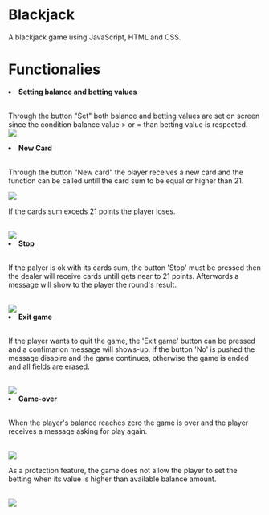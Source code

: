 # Blackjack
A blackjack game using JavaScript, HTML and CSS.

# Functionalies
<li><b>Setting balance and betting values</b></li> <br>
<p> Through the button "Set" both balance and betting values are set on screen since the condition balance value > or = than betting value is respected. <br> 

<img src="https://user-images.githubusercontent.com/83513431/158660093-5a7bee90-4ce2-44fd-829d-228a1f7c49f1.png">

<li><b>New Card</b></li> <br>
<p> Through the button "New card" the player receives a new card and the function can be called untill the card sum to be equal or higher than 21. </p>

<img src="https://user-images.githubusercontent.com/83513431/158660214-8c22732e-581d-46a6-aea0-bbe86cff57d6.png">

<p>If the cards sum exceds 21 points the player loses.</p>
<br>

<img src="https://user-images.githubusercontent.com/83513431/158660633-05b356a7-db67-4d84-803a-b0188daf2101.png">

<li><b>Stop</b></li> <br>
<p>If the palyer is ok with its cards sum, the button 'Stop' must be pressed then the dealer will receive cards untill gets near to 21 points.
Afterwords a message will show to the player the round's result.</p>
<br>
<img src="https://user-images.githubusercontent.com/83513431/158661395-bbeea76b-9ef5-468c-8762-6ac51297289d.png">
<br>

<li><b>Exit game</b></li> <br>
<p>If the player wants to quit the game, the 'Exit game' button can be pressed and a confimarion message will shows-up.
If the button 'No' is pushed the message disapire and the game continues, otherwise the game is ended and all fields are erased.</p>
<br>
<img src="https://user-images.githubusercontent.com/83513431/158661893-5fc0f29a-5fa8-4079-91b0-025226f8fefd.png">
<br>

<li><b>Game-over</b></li> <br>
<p>When the player's balance reaches zero the game is over and the player receives a message asking for play again. </p>
<br>
<img src="https://user-images.githubusercontent.com/83513431/158662906-0c4e1349-fa5d-4676-ad63-163ce18adce0.png">
<br>

<p>As a protection feature, the game does not allow the player to set the betting when its value is higher than available balance amount.</p>
<br>
<img src="https://user-images.githubusercontent.com/83513431/158663706-c20077c7-19e5-413d-8584-33754e897d96.png">
